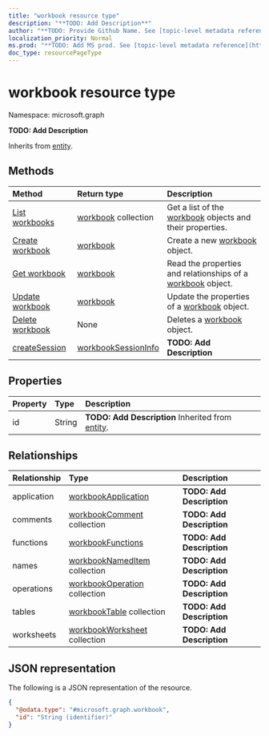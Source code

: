 ```yaml
---
title: "workbook resource type"
description: "**TODO: Add Description**"
author: "**TODO: Provide Github Name. See [topic-level metadata reference](https://msgo.azurewebsites.net/add/document/guidelines/metadata.html#topic-level-metadata)**"
localization_priority: Normal
ms.prod: "**TODO: Add MS prod. See [topic-level metadata reference](https://msgo.azurewebsites.net/add/document/guidelines/metadata.html#topic-level-metadata)**"
doc_type: resourcePageType
---
```


# workbook resource type

Namespace: microsoft.graph



**TODO: Add Description**


Inherits from [entity](../resources/entity.md).

## Methods
|Method|Return type|Description|
|:---|:---|:---|
|[List workbooks](../api/workbook-list.md)|[workbook](../resources/workbook.md) collection|Get a list of the [workbook](../resources/workbook.md) objects and their properties.|
|[Create workbook](../api/workbook-create.md)|[workbook](../resources/workbook.md)|Create a new [workbook](../resources/workbook.md) object.|
|[Get workbook](../api/workbook-get.md)|[workbook](../resources/workbook.md)|Read the properties and relationships of a [workbook](../resources/workbook.md) object.|
|[Update workbook](../api/workbook-update.md)|[workbook](../resources/workbook.md)|Update the properties of a [workbook](../resources/workbook.md) object.|
|[Delete workbook](../api/workbook-delete.md)|None|Deletes a [workbook](../resources/workbook.md) object.|
|[createSession](../api/workbook-createsession.md)|[workbookSessionInfo](../resources/workbooksessioninfo.md)|**TODO: Add Description**|

## Properties
|Property|Type|Description|
|:---|:---|:---|
|id|String|**TODO: Add Description** Inherited from [entity](../resources/entity.md).|

## Relationships
|Relationship|Type|Description|
|:---|:---|:---|
|application|[workbookApplication](../resources/workbookapplication.md)|**TODO: Add Description**|
|comments|[workbookComment](../resources/workbookcomment.md) collection|**TODO: Add Description**|
|functions|[workbookFunctions](../resources/workbookfunctions.md)|**TODO: Add Description**|
|names|[workbookNamedItem](../resources/workbooknameditem.md) collection|**TODO: Add Description**|
|operations|[workbookOperation](../resources/workbookoperation.md) collection|**TODO: Add Description**|
|tables|[workbookTable](../resources/workbooktable.md) collection|**TODO: Add Description**|
|worksheets|[workbookWorksheet](../resources/workbookworksheet.md) collection|**TODO: Add Description**|

## JSON representation
The following is a JSON representation of the resource.
<!-- {
  "blockType": "resource",
  "keyProperty": "id",
  "@odata.type": "microsoft.graph.workbook",
  "baseType": "microsoft.graph.entity",
  "openType": false
}
-->
``` json
{
  "@odata.type": "#microsoft.graph.workbook",
  "id": "String (identifier)"
}
```


